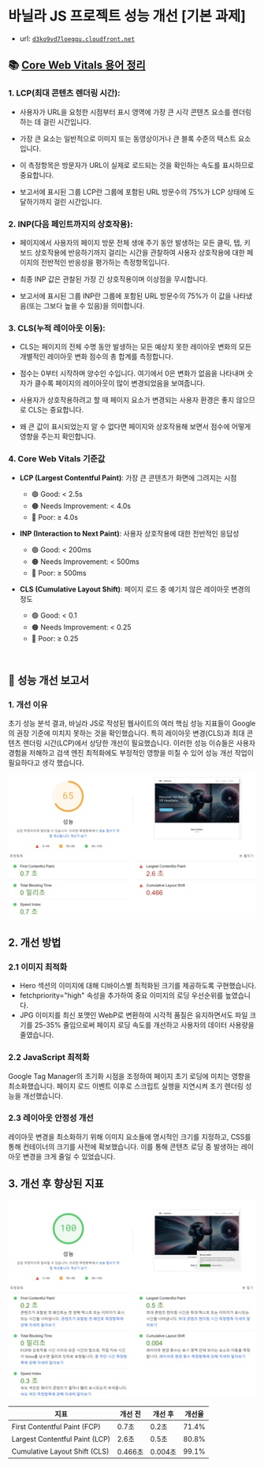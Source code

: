 # 바닐라 JS 프로젝트 성능 개선 [기본 과제]
- url: [`d3ko9vd7loegqu.cloudfront.net`](http://d3ko9vd7loegqu.cloudfront.net)

## 📚 [Core Web Vitals 용어 정리](https://support.google.com/webmasters/answer/9205520?hl=ko)

### 1. LCP(최대 콘텐츠 렌더링 시간): 
- 사용자가 URL을 요청한 시점부터 표시 영역에 가장 큰 시각 콘텐츠 요소를 렌더링하는 데 걸린 시간입니다. 

- 가장 큰 요소는 일반적으로 이미지 또는 동영상이거나 큰 블록 수준의 텍스트 요소입니다. 

- 이 측정항목은 방문자가 URL이 실제로 로드되는 것을 확인하는 속도를 표시하므로 중요합니다.

- 보고서에 표시된 그룹 LCP란 그룹에 포함된 URL 방문수의 75%가 LCP 상태에 도달하기까지 걸린 시간입니다.

### 2. INP(다음 페인트까지의 상호작용): 
- 페이지에서 사용자의 페이지 방문 전체 생애 주기 동안 발생하는 모든 클릭, 탭, 키보드 상호작용에 반응하기까지 걸리는 시간을 관찰하여 사용자 상호작용에 대한 페이지의 전반적인 반응성을 평가하는 측정항목입니다. 

- 최종 INP 값은 관찰된 가장 긴 상호작용이며 이상점을 무시합니다. 

- 보고서에 표시된 그룹 INP란 그룹에 포함된 URL 방문수의 75%가 이 값을 나타냈음(또는 그보다 높을 수 있음)을 의미합니다.


### 3. CLS(누적 레이아웃 이동): 
- CLS는 페이지의 전체 수명 동안 발생하는 모든 예상치 못한 레이아웃 변화의 모든 개별적인 레이아웃 변화 점수의 총 합계를 측정합니다. 

- 점수는 0부터 시작하며 양수인 수입니다. 여기에서 0은 변화가 없음을 나타내며 숫자가 클수록 페이지의 레이아웃이 많이 변경되었음을 보여줍니다. 

- 사용자가 상호작용하려고 할 때 페이지 요소가 변경되는 사용자 환경은 좋지 않으므로 CLS는 중요합니다. 

- 왜 큰 값이 표시되었는지 알 수 없다면 페이지와 상호작용해 보면서 점수에 어떻게 영향을 주는지 확인합니다.

### 4. Core Web Vitals 기준값
- **LCP (Largest Contentful Paint)**: 가장 큰 콘텐츠가 화면에 그려지는 시점 
  - 🟢 Good: < 2.5s
  - 🟠 Needs Improvement: < 4.0s
  - 🔴 Poor: ≥ 4.0s

- **INP (Interaction to Next Paint)**: 사용자 상호작용에 대한 전반적인 응답성
  - 🟢 Good: < 200ms
  - 🟠 Needs Improvement: < 500ms
  - 🔴 Poor: ≥ 500ms

- **CLS (Cumulative Layout Shift)**: 페이지 로드 중 예기치 않은 레이아웃 변경의 정도
  - 🟢 Good: < 0.1
  - 🟠 Needs Improvement: < 0.25
  - 🔴 Poor: ≥ 0.25

<br>

## 🔰 성능 개선 보고서
### 1. 개선 이유
초기 성능 분석 결과, 바닐라 JS로 작성된 웹사이트의 여러 핵심 성능 지표들이 Google의 권장 기준에 미치지 못하는 것을 확인했습니다. 특히 레이아웃 변경(CLS)과 최대 콘텐츠 렌더링 시간(LCP)에서 상당한 개선이 필요했습니다. 이러한 성능 이슈들은 사용자 경험을 저해하고 검색 엔진 최적화에도 부정적인 영향을 미칠 수 있어 성능 개선 작업이 필요하다고 생각 했습니다.

![개선 전 pagespeed 성능 지표](./images/report/before.webp)

## 2. 개선 방법

### 2.1 이미지 최적화
* Hero 섹션의 이미지에 대해 디바이스별 최적화된 크기를 제공하도록 구현했습니다. 
* fetchpriority="high" 속성을 추가하여 중요 이미지의 로딩 우선순위를 높였습니다.
* JPG 이미지를 최신 포맷인 WebP로 변환하여 시각적 품질은 유지하면서도 파일 크기를 25-35% 줄임으로써 페이지 로딩 속도를 개선하고 사용자의 데이터 사용량을 줄였습니다.

### 2.2 JavaScript 최적화
Google Tag Manager의 초기화 시점을 조정하여 페이지 초기 로딩에 미치는 영향을 최소화했습니다. 페이지 로드 이벤트 이후로 스크립트 실행을 지연시켜 초기 렌더링 성능을 개선했습니다.

### 2.3 레이아웃 안정성 개선
레이아웃 변경을 최소화하기 위해 이미지 요소들에 명시적인 크기를 지정하고, CSS를 통해 컨테이너의 크기를 사전에 확보했습니다. 이를 통해 콘텐츠 로딩 중 발생하는 레이아웃 변경을 크게 줄일 수 있었습니다.

## 3. 개선 후 향상된 지표
![개선 후 향상된 성능 지표](./images/report/after.webp)

| 지표                           | 개선 전  | 개선 후  | 개선율  |
|--------------------------------|---------|---------|--------|
| First Contentful Paint (FCP)   | 0.7초   | 0.2초   | 71.4%  |
| Largest Contentful Paint (LCP) | 2.6초   | 0.5초   | 80.8%  |
| Cumulative Layout Shift (CLS)  | 0.466초 | 0.004초 | 99.1%  |